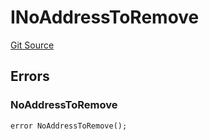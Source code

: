 # INoAddressToRemove
[Git Source](https://github.com/thrackle-io/forte-rules-engine/blob/1c8d4aea6c73ad5ec24590e9388e17186ef859be/src/common/IErrors.sol)


## Errors
### NoAddressToRemove

```solidity
error NoAddressToRemove();
```

